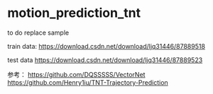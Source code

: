 # motion_prediction_tnt
to do replace sample

train data:
https://download.csdn.net/download/ljq31446/87889518

test data
https://download.csdn.net/download/ljq31446/87889523


参考：
https://github.com/DQSSSSS/VectorNet
https://github.com/Henry1iu/TNT-Trajectory-Prediction
